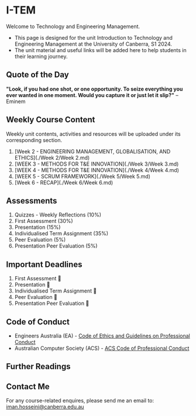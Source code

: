 # I-TEM
Welcome to Technology and Engineering Management.
* This page is designed for the unit Introduction to Technology and Engineering Management at the University of Canberra, S1 2024.
* The unit material and useful links will be added here to help students in their learning journey.


## Quote of the Day
**"Look, if you had one shot, or one opportunity. To seize everything you ever wanted in one moment. Would you capture it or just let it slip?"** – Eminem

## Weekly Course Content
Weekly unit contents, activities and resources will be uploaded under its corresponding section.
1. [Week 2 - ENGINEERING MANAGEMENT, GLOBALISATION, AND ETHICS](./Week 2/Week 2.md)
2. [WEEK 3 - METHODS FOR T&E INNOVATION](./Week 3/Week 3.md)
3. [WEEK 4 - METHODS FOR T&E INNOVATION](./Week 4/Week 4.md)
4. [WEEK 5 - SCRUM FRAMEWORK](./Week 5/Week 5.md)
5. [Week 6 - RECAP](./Week 6/Week 6.md)


## Assessments
1. Quizzes - Weekly Reflections (10%)
2. First Assessment (30%)
3. Presentation (15%)
4. Individualised Term Assignment (35%)
5. Peer Evaluation (5%)
6. Presentation Peer Evaluation (5%)


## Important Deadlines
1. First Assessment 🔲
2. Presentation 🔲
3. Individualised Term Assignment  🔲
4. Peer Evaluation  🔲
5. Presentation Peer Evaluation   🔲

## Code of Conduct
* Engineers Australia (EA) - [Code of Ethics and Guidelines on Professional Conduct](https://www.engineersaustralia.org.au/sites/default/files/2022-08/code-ethics-guidelines-professional-conduct-2022.pdf)
* Australian Computer Society (ACS) - [ACS Code of Professional Conduct](https://www.acs.org.au/content/dam/acs/rules-and-regulations/Code-of-Professional-Conduct_v2.1.pdf)

## Further Readings

## Contact Me
For any course-related enquires, please send me an email to: iman.hosseini@canberra.edu.au
